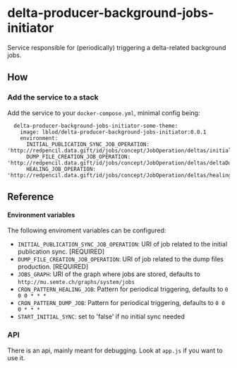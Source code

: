 # delta-producer-background-jobs-initiator

Service responsible for (periodically) triggering a delta-related background jobs.

## How
### Add the service to a stack
Add the service to your `docker-compose.yml`, minimal config being:

```
  delta-producer-background-jobs-initiator-some-theme:
    image: lblod/delta-producer-background-jobs-initiator:0.0.1
    environment:
      INITIAL_PUBLICATION_SYNC_JOB_OPERATION: 'http://redpencil.data.gift/id/jobs/concept/JobOperation/deltas/initialPublicationGraphSyncing/SomeTheme'
      DUMP_FILE_CREATION_JOB_OPERATION: 'http://redpencil.data.gift/id/jobs/concept/JobOperation/deltas/deltaDumpFileCreation/SomeTheme'
      HEALING_JOB_OPERATION: 'http://redpencil.data.gift/id/jobs/concept/JobOperation/deltas/healingOperation/SomeTheme'
```

## Reference
#### Environment variables
The following enviroment variables can be configured:
* `INITIAL_PUBLICATION_SYNC_JOB_OPERATION`: URI of job related to the initial publication sync. [REQUIRED]
* `DUMP_FILE_CREATION_JOB_OPERATION`: URI of job related to the dump files production. [REQUIRED]
* `JOBS_GRAPH`: URI of the graph where jobs are stored, defaults to `http://mu.semte.ch/graphs/system/jobs`
* `CRON_PATTERN_HEALING_JOB`: Pattern for periodical triggering, defaults to `0 0 0 * * *`
* `CRON_PATTERN_DUMP_JOB`: Pattern for periodical triggering, defaults to `0 0 0 * * *`
* `START_INITIAL_SYNC`: set to 'false' if no initial sync needed

### API
There is an api, mainly meant for debugging. Look at `app.js` if you want to use it.
